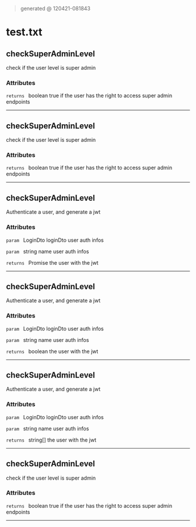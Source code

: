 > generated @ 120421-081843
# test.txt
## checkSuperAdminLevel
check if the user level is super admin

### Attributes

 `returns ` boolean true if the user has the right to access super admin endpoints

---

## checkSuperAdminLevel
check if the user level is super admin

### Attributes

 `returns ` boolean true if the user has the right to access super admin endpoints

---

## checkSuperAdminLevel
Authenticate a user, and generate a jwt

### Attributes

 `param ` LoginDto loginDto user auth infos

 `param ` string name user auth infos

 `returns ` Promise<UserDocument> the user with the jwt

---

## checkSuperAdminLevel
Authenticate a user, and generate a jwt

### Attributes

 `param ` LoginDto loginDto user auth infos

 `param ` string name user auth infos

 `returns ` boolean the user with the jwt

---

## checkSuperAdminLevel
Authenticate a user, and generate a jwt

### Attributes

 `param ` LoginDto loginDto user auth infos

 `param ` string name user auth infos

 `returns ` string[] the user with the jwt

---

## checkSuperAdminLevel
check if the user level is super admin

### Attributes

 `returns ` boolean true if the user has the right to access super admin endpoints

---

